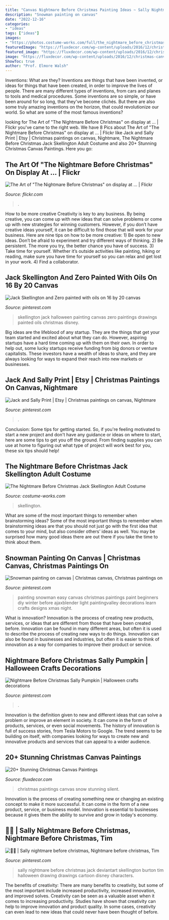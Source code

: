 ```yaml
---
title: "Canvas Nightmare Before Christmas Painting Ideas ~ Sally Nightmare Before Christmas Jack Deviantart Skellington Burton Tim Halloween Drawing Drawings Cartoon Disney Characters"
description: "Snowman painting on canvas"
date: "2022-12-16"
categories:
- "ideas"
tags: ["ideas"]
images:
- "https://photos.costume-works.com/full/the_nightmare_before_christmas_jack.jpg"
featuredImage: "https://fluxdecor.com/wp-content/uploads/2016/12/christmas-canvas-paintings/4-christmas-canvas-paintings.jpg"
featured_image: "https://fluxdecor.com/wp-content/uploads/2016/12/christmas-canvas-paintings/4-christmas-canvas-paintings.jpg"
image: "https://fluxdecor.com/wp-content/uploads/2016/12/christmas-canvas-paintings/4-christmas-canvas-paintings.jpg"
ShowToc: true
author: "Prof. Elmore Walsh"
---
```



Inventions: What are they?
Inventions are things that have been invented, or ideas for things that have been created, in order to improve the lives of people. There are many different types of inventions, from cars and planes to tools and medical procedures. Some inventions are so simple, or have been around for so long, that they've become clichés. But there are also some truly amazing inventions on the horizon, that could revolutionize our world. So what are some of the most famous inventions?

	

		
looking for The Art of &quot;The Nightmare Before Christmas&quot; on display at … | Flickr you've came to the right web. We have 8 Pics about The Art of &quot;The Nightmare Before Christmas&quot; on display at … | Flickr like Jack and Sally Print | Etsy | Christmas paintings on canvas, Nightmare, The Nightmare Before Christmas Jack Skellington Adult Costume and also 20+ Stunning Christmas Canvas Paintings. Here you go:
		
    
## The Art Of &quot;The Nightmare Before Christmas&quot; On Display At … | Flickr

<img loading=lazy src="https://live.staticflickr.com/6232/6298507133_f1762651a4_b.jpg" onerror="this.onerror=null;this.src='https://tse2.mm.bing.net/th?id=OIP.P9_icbQ5-86rlKtLXuQWuwHaE8&amp;pid=15.1';" alt="The Art of &quot;The Nightmare Before Christmas&quot; on display at … | Flickr">

_Source: flickr.com_

>. 

	

How to be more creative
Creativity is key to any business. By being creative, you can come up with new ideas that can solve problems or come up with new strategies for winning customers. However, if you don’t have creative ideas yourself, it can be difficult to find those that will work for your business. Here are nine tips on how to be more creative: 1) Be open to new ideas. Don’t be afraid to experiment and try different ways of thinking. 2) Be persistent. The more you try, the better chance you have of success. 3) Take time for yourself. Whether it’s outside activities like painting, hiking or reading, make sure you have time for yourself so you can relax and get lost in your work. 4) Find a collaborator.

    
## Jack Skellington And Zero Painted With Oils On 16 By 20 Canvas

<img loading=lazy src="https://i.pinimg.com/736x/b1/05/8a/b1058a710d3875bdcdcb2eff95b3fb9d--jack-skellington-tim-burton.jpg" onerror="this.onerror=null;this.src='https://tse3.mm.bing.net/th?id=OIP.aOljXhnW9OT3SO3nWHsLvAHaHa&amp;pid=15.1';" alt="Jack Skellington and Zero painted with oils on 16 by 20 canvas">

_Source: pinterest.com_

>skellington jack halloween painting canvas zero paintings drawings painted oils christmas disney. 

	

Big ideas are the lifeblood of any startup. They are the things that get your team started and excited about what they can do. However, aspiring startups have a hard time coming up with them on their own. In order to help out, some lucky startups receive funding from big donors or venture capitalists. These investors have a wealth of ideas to share, and they are always looking for ways to expand their reach into new markets or businesses.

    
## Jack And Sally Print | Etsy | Christmas Paintings On Canvas, Nightmare

<img loading=lazy src="https://i.pinimg.com/736x/db/94/72/db94725f0c8c869c24c120e8b4095084.jpg" onerror="this.onerror=null;this.src='https://tse1.mm.bing.net/th?id=OIP.87xXASXMlkivYBvmbE_M9gHaHa&amp;pid=15.1';" alt="Jack and Sally Print | Etsy | Christmas paintings on canvas, Nightmare">

_Source: pinterest.com_

>. 

	

Conclusion: Some tips for getting started.
So, if you're feeling motivated to start a new project and don't have any guidance or ideas on where to start, here are some tips to get you off the ground. From finding supplies you can use at home to figuring out what type of project will work best for you, these six tips should help!

    
## The Nightmare Before Christmas Jack Skellington Adult Costume

<img loading=lazy src="https://photos.costume-works.com/full/the_nightmare_before_christmas_jack.jpg" onerror="this.onerror=null;this.src='https://tse2.mm.bing.net/th?id=OIP.SqzyB_QITltjQJsnTEY3ewHaLG&amp;pid=15.1';" alt="The Nightmare Before Christmas Jack Skellington Adult Costume">

_Source: costume-works.com_

>skellington. 

	

What are some of the most important things to remember when brainstorming ideas?
Some of the most important things to remember when brainstorming ideas are that you should not just go with the first idea that comes to your mind, but also consider others’ ideas as well. You may be surprised how many good ideas there are out there if you take the time to think about them.

    
## Snowman Painting On Canvas | Christmas Canvas, Christmas Paintings On

<img loading=lazy src="https://i.pinimg.com/736x/81/71/2f/81712f62d846e64aea81bbe9715d0467--paintings-on-canvas-canvas-ideas.jpg" onerror="this.onerror=null;this.src='https://tse1.mm.bing.net/th?id=OIP.CvWaUMbDVpHvpiH_TeNx-gAAAA&amp;pid=15.1';" alt="Snowman painting on canvas | Christmas canvas, Christmas paintings on">

_Source: pinterest.com_

>painting snowman easy canvas christmas paintings paint beginners diy winter before ajaxblender light paintingvalley decorations learn crafts designs xmas night. 

	

What is innovation?
Innovation is the process of creating new products, services, or ideas that are different from those that have been created before. Innovation can be found in many different areas, but often it is used to describe the process of creating new ways to do things. Innovation can also be found in businesses and industries, but often it is easier to think of innovation as a way for companies to improve their product or service.

    
## Nightmare Before Christmas Sally Pumpkin | Halloween Crafts Decorations

<img loading=lazy src="https://i.pinimg.com/originals/25/0b/ba/250bba5d61c4d3e9713118cd919a6144.jpg" onerror="this.onerror=null;this.src='https://tse2.mm.bing.net/th?id=OIP.sXc5aZWfONpUhgNn-0NRXAHaJ4&amp;pid=15.1';" alt="Nightmare Before Christmas Sally Pumpkin | Halloween crafts decorations">

_Source: pinterest.com_

>. 

	

Innovation is the definition given to new and different ideas that can solve a problem or improve an element in society. It can come in the form of products, services, or even social movements. The history of innovation is full of success stories, from Tesla Motors to Google. The trend seems to be building on itself, with companies looking for ways to create new and innovative products and services that can appeal to a wider audience.

    
## 20+ Stunning Christmas Canvas Paintings

<img loading=lazy src="https://fluxdecor.com/wp-content/uploads/2016/12/christmas-canvas-paintings/4-christmas-canvas-paintings.jpg" onerror="this.onerror=null;this.src='https://tse1.mm.bing.net/th?id=OIP.zHBcYno4lPKcd8sLarLK8wHaJi&amp;pid=15.1';" alt="20+ Stunning Christmas Canvas Paintings">

_Source: fluxdecor.com_

>christmas paintings canvas snow stunning silent. 

	

Innovation is the process of creating something new or changing an existing concept to make it more successful. It can come in the form of a new product, service, or business model. Innovation is essential to businesses because it gives them the ability to survive and grow in today's economy.

    
## ️👗💑 | Sally Nightmare Before Christmas, Nightmare Before Christmas, Tim

<img loading=lazy src="https://i.pinimg.com/736x/0a/97/2a/0a972aaa6e931ef1f7e26471e876a0be.jpg" onerror="this.onerror=null;this.src='https://tse4.mm.bing.net/th?id=OIP.OytefJNpA1PmYmKd74tQ4wHaNu&amp;pid=15.1';" alt="️👗💑 | Sally nightmare before christmas, Nightmare before christmas, Tim">

_Source: pinterest.com_

>sally nightmare before christmas jack deviantart skellington burton tim halloween drawing drawings cartoon disney characters. 

	

The benefits of creativity: There are many benefits to creativity, but some of the most important include increased productivity, increased innovation, and improved solves.
Creativity can be seen as a valuable asset when it comes to increasing productivity. Studies have shown that creativity can help to improve innovation and product quality. In some cases, creativity can even lead to new ideas that could never have been thought of before.

